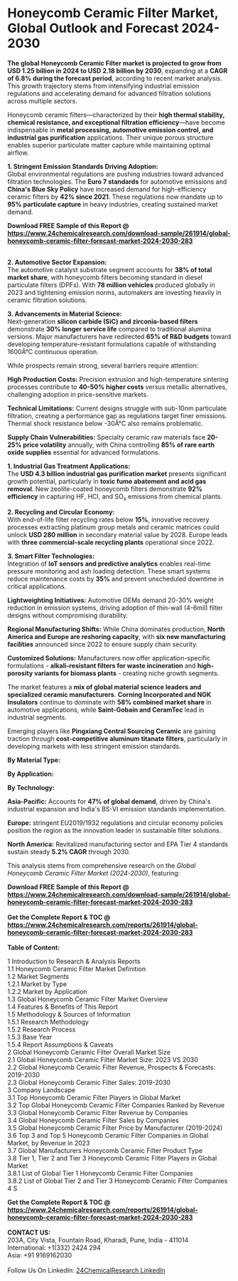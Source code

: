 <h1>Honeycomb Ceramic Filter Market, Global Outlook and Forecast 2024-2030</h1><p><strong>The global Honeycomb Ceramic Filter market is projected to grow from USD 1.25 billion in 2024 to USD 2.18 billion by 2030</strong>, expanding at a <strong>CAGR of 6.8% during the forecast period</strong>, according to recent market analysis. This growth trajectory stems from intensifying industrial emission regulations and accelerating demand for advanced filtration solutions across multiple sectors.</p><p>Honeycomb ceramic filters—characterized by their <strong>high thermal stability, chemical resistance, and exceptional filtration efficiency</strong>—have become indispensable in <strong>metal processing, automotive emission control, and industrial gas purification</strong> applications. Their unique porous structure enables superior particulate matter capture while maintaining optimal airflow.</p><p><strong>1. Stringent Emission Standards Driving Adoption:</strong><br>
Global environmental regulations are pushing industries toward advanced filtration technologies. The <strong>Euro 7 standards</strong> for automotive emissions and <strong>China's Blue Sky Policy</strong> have increased demand for high-efficiency ceramic filters by <strong>42% since 2021</strong>. These regulations now mandate up to <strong>95% particulate capture</strong> in heavy industries, creating sustained market demand.</p><div><b>Download FREE Sample of this Report @ 
            <a href="https://www.24chemicalresearch.com/download-sample/261914/global-honeycomb-ceramic-filter-forecast-market-2024-2030-283">
            https://www.24chemicalresearch.com/download-sample/261914/global-honeycomb-ceramic-filter-forecast-market-2024-2030-283</a></b></div><br><p><strong>2. Automotive Sector Expansion:</strong><br>
The automotive catalyst substrate segment accounts for <strong>38% of total market share</strong>, with honeycomb filters becoming standard in diesel particulate filters (DPFs). With <strong>78 million vehicles</strong> produced globally in 2023 and tightening emission norms, automakers are investing heavily in ceramic filtration solutions.</p><p><strong>3. Advancements in Material Science:</strong><br>
Next-generation <strong>silicon carbide (SiC) and zirconia-based filters</strong> demonstrate <strong>30% longer service life</strong> compared to traditional alumina versions. Major manufacturers have redirected <strong>65% of R&amp;D budgets</strong> toward developing temperature-resistant formulations capable of withstanding 1600Â°C continuous operation.</p><p>While prospects remain strong, several barriers require attention:</p><p><strong>High Production Costs:</strong> Precision extrusion and high-temperature sintering processes contribute to <strong>40-50% higher costs</strong> versus metallic alternatives, challenging adoption in price-sensitive markets.</p><p><strong>Technical Limitations:</strong> Current designs struggle with sub-10nm particulate filtration, creating a performance gap as regulations target finer emissions. Thermal shock resistance below -30Â°C also remains problematic.</p><p><strong>Supply Chain Vulnerabilities:</strong> Specialty ceramic raw materials face <strong>20-25% price volatility</strong> annually, with China controlling <strong>85% of rare earth oxide supplies</strong> essential for advanced formulations.</p><p><strong>1. Industrial Gas Treatment Applications:</strong><br>
The <strong>USD 4.3 billion industrial gas purification market</strong> presents significant growth potential, particularly in <strong>toxic fume abatement and acid gas removal</strong>. New zeolite-coated honeycomb filters demonstrate <strong>92% efficiency</strong> in capturing HF, HCl, and SO<sub>x</sub> emissions from chemical plants.</p><p><strong>2. Recycling and Circular Economy:</strong><br>
With end-of-life filter recycling rates below <strong>15%</strong>, innovative recovery processes extracting platinum group metals and ceramic matrices could unlock <strong>USD 280 million</strong> in secondary material value by 2028. Europe leads with <strong>three commercial-scale recycling plants</strong> operational since 2022.</p><p><strong>3. Smart Filter Technologies:</strong><br>
Integration of <strong>IoT sensors and predictive analytics</strong> enables real-time pressure monitoring and ash loading detection. These smart systems reduce maintenance costs by <strong>35%</strong> and prevent unscheduled downtime in critical applications.</p><p><strong>Lightweighting Initiatives:</strong> Automotive OEMs demand 20-30% weight reduction in emission systems, driving adoption of thin-wall (4-6mil) filter designs without compromising durability.</p><p><strong>Regional Manufacturing Shifts:</strong> While China dominates production, <strong>North America and Europe are reshoring capacity</strong>, with <strong>six new manufacturing facilities</strong> announced since 2022 to ensure supply chain security.</p><p><strong>Customized Solutions:</strong> Manufacturers now offer application-specific formulations - <strong>alkali-resistant filters for waste incineration</strong> and <strong>high-porosity variants for biomass plants</strong> - creating niche growth segments.</p><p>The market features a <strong>mix of global material science leaders and specialized ceramic manufacturers</strong>. <strong>Corning Incorporated and NGK Insulators</strong> continue to dominate with <strong>58% combined market share</strong> in automotive applications, while <strong>Saint-Gobain and CeramTec</strong> lead in industrial segments.</p><p>Emerging players like <strong>Pingxiang Central Sourcing Ceramic</strong> are gaining traction through <strong>cost-competitive aluminum titanate filters</strong>, particularly in developing markets with less stringent emission standards.</p><p><strong>By Material Type:</strong></p><p><strong>By Application:</strong></p><p><strong>By Technology:</strong></p><p><strong>Asia-Pacific:</strong> Accounts for <strong>47% of global demand</strong>, driven by China's industrial expansion and India's BS-VI emission standards implementation.</p><p><strong>Europe:</strong> stringent EU2019/1932 regulations and circular economy policies position the region as the innovation leader in sustainable filter solutions.</p><p><strong>North America:</strong> Revitalized manufacturing sector and EPA Tier 4 standards sustain steady <strong>5.2% CAGR</strong> through 2030.</p><p>This analysis stems from comprehensive research on the <em>Global Honeycomb Ceramic Filter Market (2024-2030)</em>, featuring:
</p><div><b>Download FREE Sample of this Report @ 
            <a href="https://www.24chemicalresearch.com/download-sample/261914/global-honeycomb-ceramic-filter-forecast-market-2024-2030-283">
            https://www.24chemicalresearch.com/download-sample/261914/global-honeycomb-ceramic-filter-forecast-market-2024-2030-283</a></b></div><br><div><b>Get the Complete Report & TOC @ 
            <a href="https://www.24chemicalresearch.com/reports/261914/global-honeycomb-ceramic-filter-forecast-market-2024-2030-283">
            https://www.24chemicalresearch.com/reports/261914/global-honeycomb-ceramic-filter-forecast-market-2024-2030-283</a></b></div><br>
            <b>Table of Content:</b><p>1 Introduction to Research & Analysis Reports<br />
    1.1 Honeycomb Ceramic Filter Market Definition<br />
    1.2 Market Segments<br />
        1.2.1 Market by Type<br />
        1.2.2 Market by Application<br />
    1.3 Global Honeycomb Ceramic Filter Market Overview<br />
    1.4 Features & Benefits of This Report<br />
    1.5 Methodology & Sources of Information<br />
        1.5.1 Research Methodology<br />
        1.5.2 Research Process<br />
        1.5.3 Base Year<br />
        1.5.4 Report Assumptions & Caveats<br />
2 Global Honeycomb Ceramic Filter Overall Market Size<br />
    2.1 Global Honeycomb Ceramic Filter Market Size: 2023 VS 2030<br />
    2.2 Global Honeycomb Ceramic Filter Revenue, Prospects & Forecasts: 2019-2030<br />
    2.3 Global Honeycomb Ceramic Filter Sales: 2019-2030<br />
3 Company Landscape<br />
    3.1 Top Honeycomb Ceramic Filter Players in Global Market<br />
    3.2 Top Global Honeycomb Ceramic Filter Companies Ranked by Revenue<br />
    3.3 Global Honeycomb Ceramic Filter Revenue by Companies<br />
    3.4 Global Honeycomb Ceramic Filter Sales by Companies<br />
    3.5 Global Honeycomb Ceramic Filter Price by Manufacturer (2019-2024)<br />
    3.6 Top 3 and Top 5 Honeycomb Ceramic Filter Companies in Global Market, by Revenue in 2023<br />
    3.7 Global Manufacturers Honeycomb Ceramic Filter Product Type<br />
    3.8 Tier 1, Tier 2 and Tier 3 Honeycomb Ceramic Filter Players in Global Market<br />
        3.8.1 List of Global Tier 1 Honeycomb Ceramic Filter Companies<br />
        3.8.2 List of Global Tier 2 and Tier 3 Honeycomb Ceramic Filter Companies<br />
4 S</p><div><b>Get the Complete Report & TOC @ 
            <a href="https://www.24chemicalresearch.com/reports/261914/global-honeycomb-ceramic-filter-forecast-market-2024-2030-283">
            https://www.24chemicalresearch.com/reports/261914/global-honeycomb-ceramic-filter-forecast-market-2024-2030-283</a></b></div><br><b>CONTACT US:</b><br>
            203A, City Vista, Fountain Road, Kharadi, Pune, India - 411014<br>
            International: +1(332) 2424 294<br>
            Asia: +91 9169162030 <br><br>
            Follow Us On LinkedIn: <a href="https://www.linkedin.com/company/24chemicalresearch/">24ChemicalResearch LinkedIn</a>